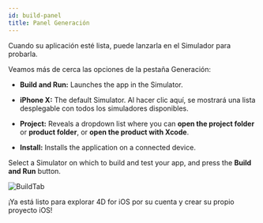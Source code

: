 ```yaml
---
id: build-panel
title: Panel Generación
---
```


Cuando su aplicación esté lista, puede lanzarla en el Simulador para probarla.

Veamos más de cerca las opciones de la pestaña Generación:

* **Build and Run:** Launches the app in the Simulator.

* **iPhone X:** The default Simulator. Al hacer clic aquí, se mostrará una lista desplegable con todos los simuladores disponibles.

* **Project:** Reveals a dropdown list where you can **open the project folder** or **product folder**, or **open the product with Xcode**.

* **Install:** Installs the application on a connected device.

Select a Simulator on which to build and test your app, and press the **Build and Run** button.

![BuildTab](assets/en/project-editor/Build-Tab-4D-for-iOS.png)

¡Ya está listo para explorar 4D for iOS por su cuenta y crear su propio proyecto iOS!

